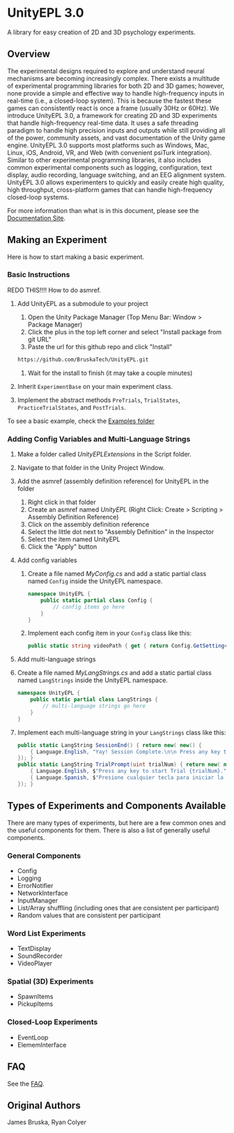 # UnityEPL 3.0

A library for easy creation of 2D and 3D psychology experiments.

## Overview

The experimental designs required to explore and understand neural mechanisms are becoming increasingly complex. There exists a multitude of experimental programming libraries for both 2D and 3D games; however, none provide a simple and effective way to handle high-frequency inputs in real-time (i.e., a closed-loop system). This is because the fastest these games can consistently react is once a frame (usually 30Hz or 60Hz). We introduce UnityEPL 3.0, a framework for creating 2D and 3D experiments that handle high-frequency real-time data. It uses a safe threading paradigm to handle high precision inputs and outputs while still providing all of the power, community assets, and vast documentation of the Unity game engine. UnityEPL 3.0 supports most platforms such as Windows, Mac, Linux, iOS, Android, VR, and Web (with convenient psiTurk integration). Similar to other experimental programming libraries, it also includes common experimental components such as logging, configuration, text display, audio recording, language switching, and an EEG alignment system. UnityEPL 3.0 allows experimenters to quickly and easily create high quality, high throughput, cross-platform games that can handle high-frequency closed-loop systems.

For more information than what is in this document, please see the [Documentation Site](https://bruskatech.github.io/UnityEPL).

## Making an Experiment

Here is how to start making a basic experiment.

### Basic Instructions

REDO THIS!!!! How to do asmref.

1. Add UnityEPL as a submodule to your project
    1. Open the Unity Package Manager (Top Menu Bar: Window > Package Manager)
    1. Click the plus in the top left corner and select "Install package from git URL"
    1. Paste the url for this github repo and click "Install"

    ```sh
    https://github.com/BruskaTech/UnityEPL.git
    ```

    1. Wait for the install to finish (it may take a couple minutes)
1. Inherit `ExperimentBase` on your main experiment class.
1. Implement the abstract methods `PreTrials`, `TrialStates`, `PracticeTrialStates`, and `PostTrials`.

To see a basic example, check the [Examples folder](https://github.com/BruskaTech/UnityEPL/tree/main/Example)

### Adding Config Variables and Multi-Language Strings

1. Make a folder called *UnityEPLExtensions* in the Script folder.
1. Navigate to that folder in the Unity Project Window.
1. Add the asmref (assembly definition reference) for UnityEPL in the folder
    1. Right click in that folder
    1. Create an asmref named *UnityEPL* (Right Click: Create > Scripting > Assembly Definition Reference)
    1. Click on the assembly definition reference
    1. Select the little dot next to "Assembly Definition" in the Inspector
    1. Select the item named UnityEPL
    1. Click the "Apply" button
1. Add config variables
    1. Create a file named *MyConfig.cs* and add a static partial class named ```Config``` inside the UnityEPL namespace.

        ```csharp
        namespace UnityEPL {
            public static partial class Config {
                // config items go here
            }
        }
        ```

    1. Implement each config item in your ```Config``` class like this:

        ```csharp
        public static string videoPath { get { return Config.GetSetting<string>("videoPath"); } }
        ```

1. Add multi-language strings
1. Create a file named *MyLangStrings.cs* and add a static partial class named ```LangStrings``` inside the UnityEPL namespace.

    ```csharp
    namespace UnityEPL {
        public static partial class LangStrings {
            // multi-language strings go here
        }
    }
    ```

1. Implement each multi-language string in your ```LangStrings``` class like this:

    ```csharp
    public static LangString SessionEnd() { return new( new() {
        { Language.English, "Yay! Session Complete.\n\n Press any key to quit." },
    }); }
    public static LangString TrialPrompt(uint trialNum) { return new( new() {
        { Language.English, $"Press any key to start Trial {trialNum}." },
        { Language.Spanish, $"Presione cualquier tecla para iniciar la Prueba {trialNum}."}
    }); }
    ```

## Types of Experiments and Components Available

There are many types of experiments, but here are a few common ones and the useful components for them. There is also a list of generally useful components.

### General Components

- Config
- Logging
- ErrorNotifier
- NetworkInterface
- InputManager
- List/Array shuffling (including ones that are consistent per participant)
- Random values that are consistent per participant

### Word List Experiments

- TextDisplay
- SoundRecorder
- VideoPlayer

### Spatial (3D) Experiments

- SpawnItems
- PickupItems

### Closed-Loop Experiments

- EventLoop
- ElememInterface

## FAQ

See the [FAQ](https://bruskatech.github.io/UnityEPL/articles/FAQ.html).

## Original Authors

James Bruska, Ryan Colyer
